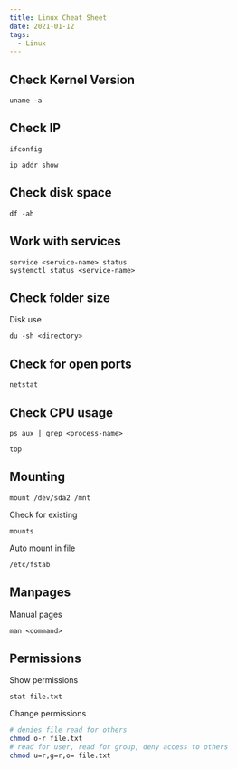 ```yaml
---
title: Linux Cheat Sheet
date: 2021-01-12
tags:
  - Linux
---
```


## Check Kernel Version

```
uname -a
```

## Check IP

```
ifconfig
```

```
ip addr show
```

## Check disk space

```
df -ah
```

## Work with services

```
service <service-name> status
systemctl status <service-name>
```

## Check folder size

Disk use

```
du -sh <directory>
```

## Check for open ports

```
netstat
```

## Check CPU usage

```
ps aux | grep <process-name>
```

```
top
```

## Mounting

```
mount /dev/sda2 /mnt
```

Check for existing

```
mounts
```

Auto mount in file

```
/etc/fstab
```

## Manpages

Manual pages

```
man <command>
```

## Permissions

Show permissions

```
stat file.txt
```

Change permissions

```bash
# denies file read for others
chmod o-r file.txt
# read for user, read for group, deny access to others
chmod u=r,g=r,o= file.txt
```
